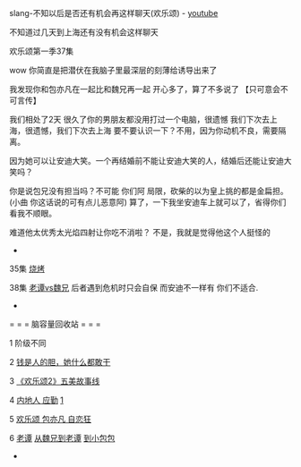 
slang-不知以后是否还有机会再这样聊天(欢乐颂) - [youtube](https://youtu.be/x3tzf4SY9uY?t=17m14s)

不知道过几天到上海还有没有机会这样聊天

欢乐颂第一季37集

wow 你简直是把潜伏在我脑子里最深层的刻薄给诱导出来了

我发现你和包亦凡在一起比和魏兄再一起 开心多了，算了不多说了 【只可意会不可言传】

我们相处了2天 很久了你的男朋友都没用打过一个电脑，很遗憾 我们下次去上海，很遗憾，我们下次去上海 要不要认识一下？不用，因为你动机不良，需要隔离。

因为她可以让安迪大笑。一个再结婚前不能让安迪大笑的人，结婚后还能让安迪大笑吗？

你是说包兄没有担当吗？不可能 你们阿 局限，砍柴的以为皇上挑的都是金扁担。(小曲 你这话说的可有点儿恶意阿) 算了，一下我坐安迪车上就可以了，省得你们看我不顺眼。

难道他太优秀太光焰四射让你吃不消啦？ 不是，我就是觉得他这个人挺怪的

-

35集 [烧烤](https://youtu.be/SB4KzLwTdEE?t=28m34s#魏大哥也真够能忍的阿)

38集 [老谭vs魏兄](https://youtu.be/7u418jqFh4c?t=18m3s) 后者遇到危机时只会自保 而安迪不一样有 你们不适合.

-

= = = 脑容量回收站 = = =

1
阶级不同

2
[钱是人的胆，她什么都敢干](https://movie.douban.com/review/7873163/)

3
[《欢乐颂2》五美故事线](https://www.youtube.com/watch?v=Y2BI9vfBZZc)

4
[内地人 应勤](http://baike.baidu.com/item/应勤)
[1](https://www.douban.com/group/topic/100201765/)

5
[欢乐颂 包亦凡 自恋狂](https://www.youtube.com/watch?v=bkynVlH1UsM)

6
[老谭](http://blog.sina.com.cn/s/blog_6e6cb5140102wbzo.html)
[从魏兄到老谭](http://blog.sina.com.cn/s/blog_b31524760102wfzu.html#laotan既圆滑世故，又透着几分豪爽和仗义，他看似游戏人间，放荡不羁爱自由，过着轻松释然的生活，其实将一切都掌握在手心里，看问题很是透彻。) [到小包](https://youtu.be/TOXyR9JxC5k?t=39m17s)[包](https://movie.douban.com/subject/26430092/discussion/613545110/)

-
